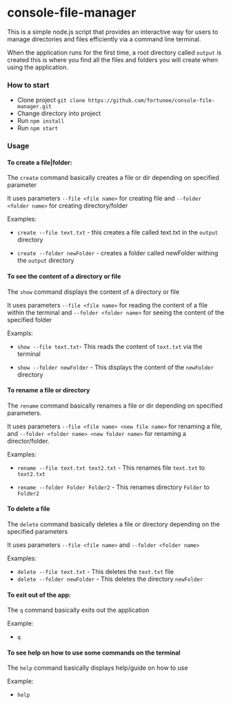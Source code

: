 # console-file-manager
This is a simple node.js script that provides an interactive way for users to manage directories and  files efficiently via a command line terminal. 

When the application runs for the first time, a root directory called `output` is created this is where you find all the files and folders you will create when using the application.

### How to start
- Clone project `git clone https://github.com/fortunee/console-file-manager.git`
- Change directory into project
- Run `npm install`
- Run `npm start`

### Usage
#### To create a file|folder: 
 The `create` command basically creates a file or dir depending on specified parameter

It uses parameters `--file <file name>` for creating file and `--folder <folder name>` for creating directory/folder

Examples:  
- `create --file text.txt` - this creates a file called text.txt in the `output` directory

- `create --folder newFolder` - creates a folder called newFolder withing the `output` directory

#### To see the content of a directory or file
The `show` command displays the content of a directory or file

It uses parameters `--file <file name>` for reading the content of a file within the terminal and `--folder <folder name>` for seeing the content of the specified folder

Exampls:
- `show --file text.txt`- This reads the content of `text.txt` via the terminal

- `show --folder newFolder` - This displays the content of the `newFolder` directory 

#### To rename a file or directory
The `rename` command basically renames a file or dir depending on specified parameters.

It uses parameters `--file <file name> <new file name>` for renaming a file, and `--folder <folder name> <new folder name>` for renaming a director/folder.

Examples:
- `rename --file text.txt text2.txt` - This renames file `text.txt` to `text2.txt`

- `rename --folder Folder Folder2` - This renames directory `Folder` to `Folder2`

#### To delete a file 
 The `delete` command basically deletes a file or directory depending on the specified parameters

It uses parameters `--file <file name>` and `--folder <folder name>`

Examples:

- `delete --file text.txt` - This deletes the `text.txt` file
- `delete --folder newFolder` - This deletes the directory `newFolder`

#### To exit out of the app:
The `q` command basically exits out the application

Example:

- `q`


#### To see help on how to use some commands on the terminal
The `help` command basically displays help/guide on how to use

Example:

- `help`
